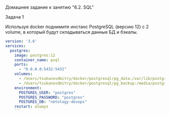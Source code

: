 Домашнее задание к занятию "6.2. SQL"

Задача 1

Используя docker поднимите инстанс PostgreSQL (версию 12) c 2 volume, в который будут складываться данные БД и бэкапы.
```yml
version: '3.6'
services:
  postgres:
    image: postgres:12
    container_name: psql
    ports:
      - "0.0.0.0:5432:5432"
    volumes:
      - /Users/tsukanovdmitry/docker/postgresql/pg_data:/var/lib/postgresql/data
      - /Users/tsukanovdmitry/docker/postgresql/pg_backup:/media/postgresql/backup
    environment:
      POSTGRES_USER: "postgres"
      POSTGRES_PASSWORD: "postgres"
      POSTGRES_DB: "netology-devops"
    restart: always
    ```
